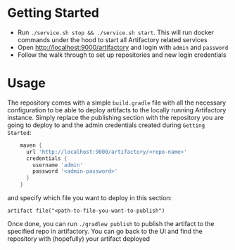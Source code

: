 # Getting Started
* Run `./service.sh stop && ./service.sh start`. This will run docker commands under the hood to start all Artifactory related services
* Open [http://localhost:9000/artifactory](http://localhost:9000/artifactory) and login with `admin` and `password`
* Follow the walk through to set up repositories and new login credentials

# Usage
The repository comes with a simple `build.gradle` file with all the necessary configuration to be able to deploy artifacts to the locally running
Artifactory instance. Simply replace the publishing section with the repository you are going to deploy to and the admin credentials created 
during `Getting Started`:
```groovy
    maven {
      url 'http://localhost:9000/artifactory/<repo-name>'
      credentials {
        username 'admin'
        password '<admin-password>'
      }
    }
```
and specify which file you want to deploy in this section:
```
artifact file("<path-to-file-you-want-to-publish")
```

Once done, you can run `./gradlew publish` to publish the artifact to the specified repo in artifactory. You can go back to the UI and find the repository with
(hopefully) your artifact deployed
